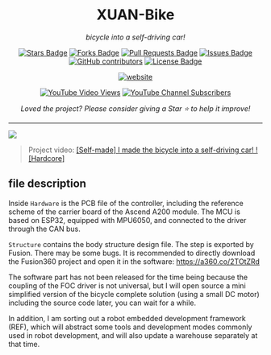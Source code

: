 <h1 align="center">XUAN-Bike</h1>
<div align="center">


<i>bicycle into a self-driving car!</i>

<a href="https://github.com/peng-zhihui/XUAN/stargazers"><img src="https://img.shields.io/github/stars/peng-zhihui/XUAN" alt="Stars Badge"/></a>
<a href="https://github.com/peng-zhihui/XUAN/network/members"><img src="https://img.shields.io/github/forks/peng-zhihui/XUAN" alt="Forks Badge"/></a>
<a href="https://github.com/peng-zhihui/XUAN/pulls"><img src="https://img.shields.io/github/issues-pr/peng-zhihui/XUAN" alt="Pull Requests Badge"/></a>
<a href="https://github.com/peng-zhihui/XUAN/issues"><img src="https://img.shields.io/github/issues/peng-zhihui/XUAN" alt="Issues Badge"/></a>
<a href="https://github.com/peng-zhihui/XUAN/graphs/contributors"><img alt="GitHub contributors" src="https://img.shields.io/github/contributors/peng-zhihui/XUAN?color=2b9348"></a>
<a href="https://github.com/peng-zhihui/XUAN/blob/master/LICENSE"><img src="https://img.shields.io/github/license/peng-zhihui/XUAN?color=2b9348" alt="License Badge"/></a>

<a href="https://github.com/peng-zhihui/XUAN"><img src="https://img.shields.io/static/v1?label=&labelColor=505050&message=Chinese 中文自述文件&color=%230076D6&style=flat&logo=google-chrome&logoColor=green" alt="website"/></a>

<a href="https://www.youtube.com/watch?v=kCL2d7wZjU8"><img src="https://img.shields.io/youtube/views/kCL2d7wZjU8?style=social" alt="YouTube Video Views"/></a>
<a href="https://www.youtube.com/channel/UCBAdGeil51Iw4y29Sh9Y7hA"><img src="https://img.shields.io/youtube/channel/subscribers/UCBAdGeil51Iw4y29Sh9Y7hA?style=social" alt="YouTube Channel Subscribers"/></a>
  
<!-- <img src="http://hits.dwyl.com/peng-zhihui/XUAN.svg" alt="Hits Badge"/> -->

<i>Loved the project? Please consider giving a Star ⭐️ to help it improve!</i>

</div>



---


![](2.Structure/xuan.jpg)

> Project video: [[Self-made] I made the bicycle into a self-driving car! ! [Hardcore]](https://www.bilibili.com/video/BV1fV411x72a)

## file description

Inside `Hardware` is the PCB file of the controller, including the reference scheme of the carrier board of the Ascend A200 module. The MCU is based on ESP32, equipped with MPU6050, and connected to the driver through the CAN bus.

`Structure` contains the body structure design file. The step is exported by Fusion. There may be some bugs. It is recommended to directly download the Fusion360 project and open it in the software: https://a360.co/2TOtZRd

The software part has not been released for the time being because the coupling of the FOC driver is not universal, but I will open source a mini simplified version of the bicycle complete solution (using a small DC motor) including the source code later, you can wait for a while.

In addition, I am sorting out a robot embedded development framework (REF), which will abstract some tools and development modes commonly used in robot development, and will also update a warehouse separately at that time.
